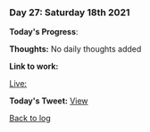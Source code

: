 ### Day 27: Saturday 18th 2021

**Today's Progress**:   

**Thoughts:** No daily thoughts added

**Link to work:** 

[Live: ](https://t.co/6QSvlfAK3p)

**Today's Tweet:** [View](https://twitter.com/MrAldoJack/status/1472100166199042053)

[Back to log](/log.md)